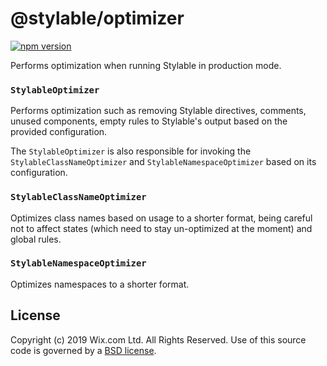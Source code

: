 # @stylable/optimizer

[![npm version](https://img.shields.io/npm/v/@stylable/optimizer.svg)](https://www.npmjs.com/package/stylable/optimizer)

Performs optimization when running Stylable in production mode.

### `StylableOptimizer`

Performs optimization such as removing Stylable directives, comments, unused components, empty rules to Stylable's output based on the provided configuration.

The `StylableOptimizer` is also responsible for invoking the `StylableClassNameOptimizer` and `StylableNamespaceOptimizer` based on its configuration.

### `StylableClassNameOptimizer`

Optimizes class names based on usage to a shorter format, being careful not to affect states (which need to stay un-optimized at the moment) and global rules.

### `StylableNamespaceOptimizer`

Optimizes namespaces to a shorter format.

## License
Copyright (c) 2019 Wix.com Ltd. All Rights Reserved. Use of this source code is governed by a [BSD license](./LICENSE).